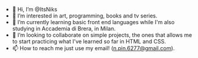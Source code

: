 - 👋 Hi, I’m @ItsNiks
- 👀 I’m interested in art, programming, books and tv series.
- 🌱 I’m currently learning basic front end languages while I'm also studying in Accademia di Brera, in Milan.
- 💞️ I’m looking to collaborate on simple projects, the ones that allows me to start practicing what I've learned so far in HTML and CSS. 
- 📫 How to reach me just use my email! (n.pin.6277@gmail.com).

<!---
ItsNiks/ItsNiks is a ✨ special ✨ repository because its `README.md` (this file) appears on your GitHub profile.
You can click the Preview link to take a look at your changes.
--->
